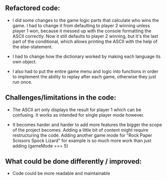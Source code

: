 ## Refactored code:

- I did some changes to the game logic parts that calculate who wins the game. I had to change it from defaulting to player 2 winning unless player 1 won,
  because it messed up with the console formatting the ASCII correctly. Now it still defaults to player 2 winning, but it's the last part of the conditional,
  which allows printing the ASCII with the help of the else-statement.

- I had to change how the dictionary worked by making each language its own object.

- I also had to put the entire game menu and logic into functions in order to implement the ability to replay after each game, otherwise they just run once.

## Challenges/limitations in the code:

- The ASCII art only displays the result for player 1 which can be confusing. It works as intended for single player mode however.

- It becomes harder and harder to add more features the bigger the scope of the project becomes. Adding a little bit of content might require restructuring the code. Adding
  another game mode for "Rock Paper Scissors Spock Lizard" for example is so much more work than just adding (gameMode === 5)

## What could be done differently / improved:

- Code could be more readable and maintainable
